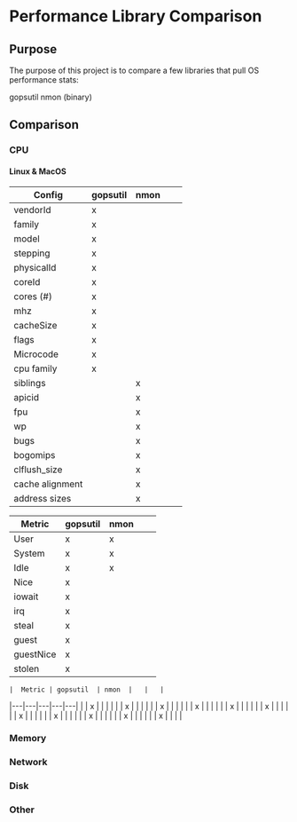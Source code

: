 # Performance Library Comparison

## Purpose

The purpose of this project is to compare a few libraries that pull OS performance stats:

gopsutil
nmon (binary)

## Comparison

### CPU

#### Linux & MacOS
|  Config | gopsutil  | nmon  |   |   |
|---|---|---|---|---|
| vendorId |  x |   |   |   |
| family | x  |   |   |   |
| model | x  |   |   |   |
| stepping | x  |   |   |   |
| physicalId | x  |   |   |   |
| coreId |  x |  |   |   |
| cores (#) | x  |   |   |   |
| mhz |  x |   |   |   |
| cacheSize | x  |   |   |   |
| flags | x  |   |   |   |
| Microcode | x  |   |   |   |
| cpu family | x  |   |   |   |
| siblings |  | x  |   |   |
| apicid |   | x |   |   |
| fpu |  | x |   |   |
| wp |  | x |   |   |
| bugs |  | x |   |   |
| bogomips |  | x |   |   |
| clflush_size |  | x |   |   |
| cache alignment |   | x |   |   |
| address sizes |  | x  |   |   |

|  Metric | gopsutil  | nmon  |   |   |
|---|---|---|---|---|
| User |  x | x |   |   |
| System | x  | x |   |   |
| Idle | x  | x |   |   |
| Nice | x  |   |   |   |
| iowait | x  |   |   |   |
| irq | x |  |   |   |
| steal | x  |   |   |   |
| guest | x |   |   |   |
| guestNice | x  |   |   |   |
| stolen | x  |   |   |   |


    |  Metric | gopsutil  | nmon  |   |   |
|---|---|---|---|---|
|  |  x |   |   |   |
|  | x  |   |   |   |
|  | x  |   |   |   |
|  | x  |   |   |   |
|  | x  |   |   |   |
|  | x |  |   |   |
|  | x  |   |   |   |
|  | x |   |   |   |
|  | x  |   |   |   |
|  | x  |   |   |   |
|  | x  |   |   |   |
### Memory
### Network
### Disk
### Other
